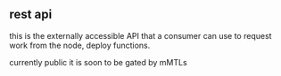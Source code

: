 ## rest api

this is the externally accessible API that a consumer can use to request work from the node, deploy functions.

currently public it is soon to be gated by mMTLs
